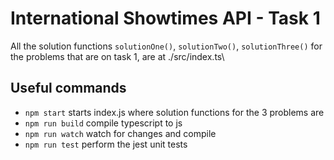 # International Showtimes API - Task 1
All the solution functions `solutionOne()`, `solutionTwo()`, `solutionThree()` for the problems that are on task 1, are at ./src/index.ts\



## Useful commands

* `npm start`   starts index.js where solution functions for the 3 problems are
* `npm run build`   compile typescript to js
* `npm run watch`   watch for changes and compile
* `npm run test`    perform the jest unit tests

